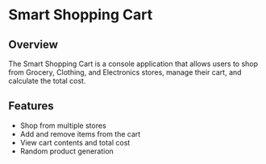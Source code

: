 
# Smart Shopping Cart

## Overview

The Smart Shopping Cart is a console application that allows users to shop from Grocery, Clothing, and Electronics stores, manage their cart, and calculate the total cost.

## Features

- Shop from multiple stores
- Add and remove items from the cart
- View cart contents and total cost
- Random product generation




